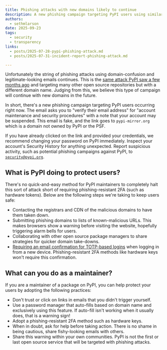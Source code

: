 ```yaml
---
title: Phishing attacks with new domains likely to continue
description: A new phishing campaign targeting PyPI users using similar tactics to previous campaigns.
authors:
  - sethmlarson
date: 2025-09-23
tags:
  - security
  - transparency
links:
  - posts/2025-07-28-pypi-phishing-attack.md
  - posts/2025-07-31-incident-report-phishing-attack.md

---
```


Unfortunately the string of phishing attacks using domain-confusion
and legitimate-looking emails continues. This is the [same attack PyPI saw a few months ago](2025-07-28-pypi-phishing-attack.md)
and targeting many other open source repositories
but with a different domain name. Judging from this, we believe this type of campaign will continue
with new domains in the future.

<!-- more -->

In short, there's a new phishing campaign
targeting PyPI users occurring right now. The email asks you to "verify their email address"
for "account maintenance and security procedures" with a note that your account may be suspended.
This email is fake, and the link goes to `pypi-mirror.org` which is a domain not owned by PyPI or the PSF.

If you have already clicked on the link and provided your credentials, we recommend changing your
password on PyPI immediately. Inspect your account's Security History for anything unexpected.
Report suspicious activity, such as potential phishing campaigns against PyPI, to [`security@pypi.org`](mailto:security@pypi.org).

## What is PyPI doing to protect users?

There's no quick-and-easy method for PyPI maintainers to completely
halt this sort of attack short of requiring phishing-resistant 2FA (such as hardware tokens).
Below are the following steps we're taking to keep users safe:

* Contacting the registrars and CDN of the malicious domains to have them taken down.
* Submitting phishing domains to lists of known-malicious URLs. This makes browsers show a warning
  before visiting the website, hopefully triggering alarm bells for users.
* Collaborating with other open source package managers to share strategies for quicker domain take-downs.
* [Requiring an email confirmation for TOTP-based logins](https://github.com/pypi/warehouse/pull/18689) when logging in from a new device.
  Phishing-resistant 2FA methods like hardware keys won't require this confirmation.

## What can you do as a maintainer?

If you are a maintainer of a package on PyPI, you can help protect your users by adopting the following practices:

* Don't trust or click on links in emails that you didn't trigger yourself.
* Use a password manager that auto-fills based on domain name and exclusively using this feature.
  If auto-fill isn't working when it usually does, that is a warning sign!
* Adopt a phishing-resistant 2FA method such as hardware keys.
* When in doubt, ask for help before taking action. There is no shame in being cautious, share fishy-looking emails with others.
* Share this warning within your own communities. PyPI is not the first or last open source service that will be targeted with phishing attacks.
